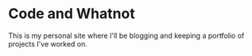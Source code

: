 # Code and Whatnot

This is my personal site where I'll be blogging and keeping a portfolio of projects I've worked on.